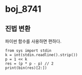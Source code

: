# boj_8741
## 진법 변환

파이썬 함수를 사용하면 편하다.

```python3
from sys import stdin
k = int(stdin.readline().strip())
p = 1 << k
res = (p * p - p) // 2
print(bin(res)[2:])
```
